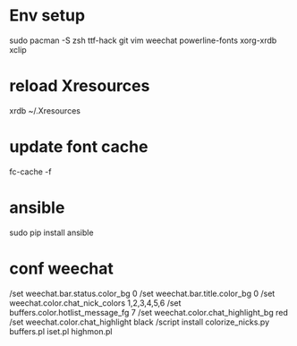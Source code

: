 # Env setup
sudo pacman -S zsh ttf-hack git vim weechat powerline-fonts xorg-xrdb xclip

# reload Xresources
xrdb ~/.Xresources

# update font cache
fc-cache -f

# ansible
sudo pip install ansible

# conf weechat
/set weechat.bar.status.color_bg 0
/set weechat.bar.title.color_bg 0
/set weechat.color.chat_nick_colors 1,2,3,4,5,6
/set buffers.color.hotlist_message_fg 7
/set weechat.color.chat_highlight_bg red
/set weechat.color.chat_highlight black
/script install colorize_nicks.py buffers.pl iset.pl highmon.pl
